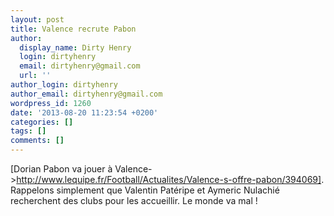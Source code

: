 ```yaml
---
layout: post
title: Valence recrute Pabon
author:
  display_name: Dirty Henry
  login: dirtyhenry
  email: dirtyhenry@gmail.com
  url: ''
author_login: dirtyhenry
author_email: dirtyhenry@gmail.com
wordpress_id: 1260
date: '2013-08-20 11:23:54 +0200'
categories: []
tags: []
comments: []
---
```

[Dorian Pabon va jouer à Valence->http://www.lequipe.fr/Football/Actualites/Valence-s-offre-pabon/394069]. Rappelons simplement que Valentin Patéripe et Aymeric Nulachié recherchent des clubs pour les accueillir. Le monde va mal !
